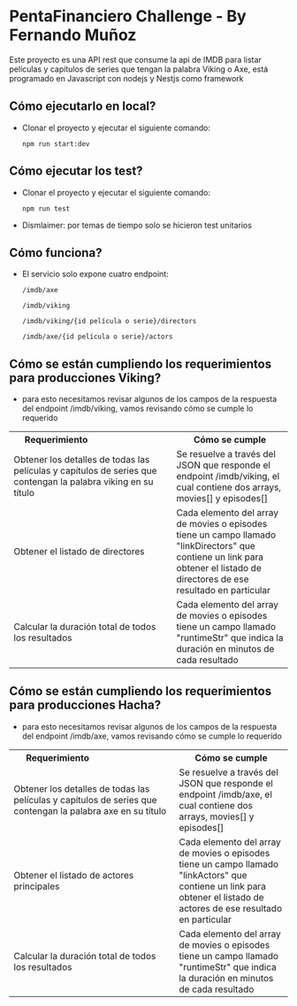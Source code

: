 # PentaFinanciero Challenge - By Fernando Muñoz

Este proyecto es una API rest que consume la api de IMDB para listar películas
y capítulos de series que tengan la palabra Viking o Axe, está programado en 
Javascript con nodejs y Nestjs como framework

## Cómo ejecutarlo en local?

*   Clonar el proyecto y ejecutar el siguiente comando:

    ```
    npm run start:dev
    ```

## Cómo ejecutar los test?

*   Clonar el proyecto y ejecutar el siguiente comando:

    ```
    npm run test
    ```
    
*   Dismlaimer: por temas de tiempo solo se hicieron test unitarios

## Cómo funciona?

*   El servicio solo expone cuatro endpoint:

    ```
    /imdb/axe
    ```
    ```
    /imdb/viking
    ```
    ```
    /imdb/viking/{id película o serie}/directors
    ```
    ```
    /imdb/axe/{id película o serie}/actors
    ```
    
    
## Cómo se están cumpliendo los requerimientos para producciones Viking?

*   para esto necesitamos revisar algunos de los campos de la respuesta del endpoint /imdb/viking, vamos revisando cómo se cumple lo requerido
    
<table>
<tr>
    <th>Requerimiento&nbsp;&nbsp;&nbsp;&nbsp;&nbsp;&nbsp;&nbsp;&nbsp;&nbsp;&nbsp;&nbsp;&nbsp;&nbsp;&nbsp;&nbsp;&nbsp;&nbsp;&nbsp;&nbsp;&nbsp;&nbsp;&nbsp;&nbsp;&nbsp;&nbsp;&nbsp;&nbsp;&nbsp;&nbsp;</th>
    <th>Cómo se cumple</th>
</tr>
<tr>
    <td>Obtener los detalles de todas las películas y capítulos de series que contengan la palabra viking en su título</td>
    <td>Se resuelve a través del JSON que responde el endpoint /imdb/viking, el cual contiene dos arrays, movies[] y episodes[]</td>
<tr>
<tr>
    <td>Obtener el listado de directores</td>
    <td>Cada elemento del array de movies o episodes tiene un campo llamado "linkDirectors" que contiene un link para obtener el listado de directores de ese resultado en particular</td>
<tr>
<tr>
    <td>Calcular la duración total de todos los resultados</td>
    <td>Cada elemento del array de movies o episodes tiene un campo llamado "runtimeStr" que indica la duración en minutos de cada resultado</td>
<tr>
</table>



## Cómo se están cumpliendo los requerimientos para producciones Hacha?

*   para esto necesitamos revisar algunos de los campos de la respuesta del endpoint /imdb/axe, vamos revisando cómo se cumple lo requerido
    
<table>
<tr>
    <th>Requerimiento&nbsp;&nbsp;&nbsp;&nbsp;&nbsp;&nbsp;&nbsp;&nbsp;&nbsp;&nbsp;&nbsp;&nbsp;&nbsp;&nbsp;&nbsp;&nbsp;&nbsp;&nbsp;&nbsp;&nbsp;&nbsp;&nbsp;&nbsp;&nbsp;&nbsp;&nbsp;&nbsp;&nbsp;&nbsp;</th>
    <th>Cómo se cumple</th>
</tr>
<tr>
    <td>Obtener los detalles de todas las películas y capítulos de series que contengan la palabra axe en su título</td>
    <td>Se resuelve a través del JSON que responde el endpoint /imdb/axe, el cual contiene dos arrays, movies[] y episodes[]</td>
<tr>
<tr>
    <td>Obtener el listado de actores principales</td>
    <td>Cada elemento del array de movies o episodes tiene un campo llamado "linkActors" que contiene un link para obtener el listado de actores de ese resultado en particular</td>
<tr>
<tr>
    <td>Calcular la duración total de todos los resultados</td>
    <td>Cada elemento del array de movies o episodes tiene un campo llamado "runtimeStr" que indica la duración en minutos de cada resultado</td>
<tr>
</table>
